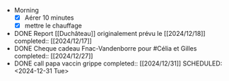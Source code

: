 - Morning
  * [x] Aérer 10 minutes
  * [x] mettre le chauffage
- DONE Report [[Duchâteau]] originalement prévu le [[2024/12/18]] 
  completed:: [[2024/12/17]]
- DONE Cheque cadeau Fnac-Vandenborre pour #Célia et Gilles
  completed:: [[2024/12/27]]
- DONE call papa vaccin grippe
  completed:: [[2024/12/31]]
  SCHEDULED: <2024-12-31 Tue>